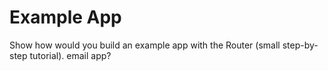 # Example App

Show how would you build an example app with the Router (small step-by-step tutorial). email app?
